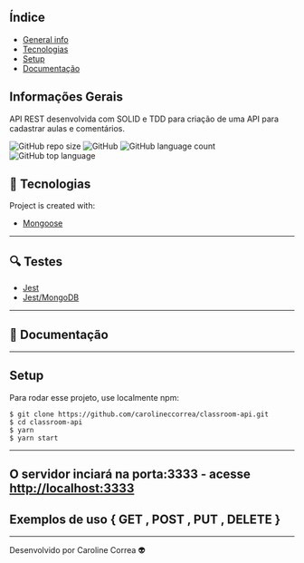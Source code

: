 ## Índice
* [General info](#general-info)
* [Tecnologias](#tecnologias)
* [Setup](#setup)
* [Documentação](#documentação)

## Informações Gerais
API REST desenvolvida com SOLID e TDD para criação de uma API para cadastrar aulas e comentários.

![GitHub repo size](https://img.shields.io/github/repo-size/carolineccorrea/classroom-api)
![GitHub](https://img.shields.io/github/license/carolineccorrea/classroom-api)
![GitHub language count](https://img.shields.io/github/languages/count/carolineccorrea/classroom-api)
![GitHub top language](https://img.shields.io/github/languages/top/carolineccorrea/classroom-api)

## 🚀 Tecnologias
Project is created with: 
* [Mongoose](https://mongoosejs.com)
---

## :mag: Testes
* [Jest](https://jestjs.io)
* [Jest/MongoDB](https://github.com/shelfio/jest-mongodb)

---

## 📰 Documentação

---

## Setup
Para rodar esse projeto, use localmente npm:

```
$ git clone https://github.com/carolineccorrea/classroom-api.git
$ cd classroom-api
$ yarn
$ yarn start
```
---

## O servidor inciará na porta:3333 - acesse <http://localhost:3333> 

## Exemplos de uso { GET , POST , PUT , DELETE }


---
Desenvolvido por Caroline Correa 👽
